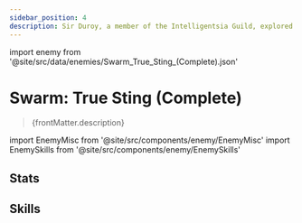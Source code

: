 ```yaml
---
sidebar_position: 4
description: Sir Duroy, a member of the Intelligentsia Guild, explored the starry seas and authored the thirty-volume Chronicles of Interdimensional Insects. The book provides detailed records of over a dozen confirmed species of woodworms and countless subspecies spanning across the stars.
---
```


import enemy from '@site/src/data/enemies/Swarm_True_Sting_(Complete).json'

# Swarm: True Sting (Complete)
<blockquote>{frontMatter.description}</blockquote>

import EnemyMisc from '@site/src/components/enemy/EnemyMisc'
import EnemySkills from '@site/src/components/enemy/EnemySkills'

## Stats

<EnemyMisc enemy={enemy} variant={0} />

## Skills

<EnemySkills enemy={enemy} variant={0} />
